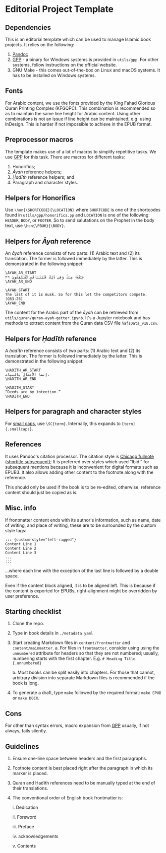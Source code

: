 
# Editorial Project Template

## Dependencies

This is an editorial template which can be used to manage Islamic book projects.
It relies on the following:

1. [Pandoc]
2. [GPP] - a binary for Windows systems is provided in `utils/gpp`. For other systems, follow instructions on the official website.
3. GNU Make - this comes out-of-the-box on Linux and macOS systems. It has to be installed on Windows systems.

## Fonts

For Arabic content, we use the fonts provided by the King Fahad Glorious Quran Printing Complex (KFGQPC).
This combination is recommended so as to maintain the same line height for Arabic content.
Using other combinations is not an issue if line height can be maintained, e.g. using InDesign.
This is harder if not impossible to achieve in the EPUB format.

## Preprocessor macros

The template makes use of a lot of macros to simplify repetitive tasks.
We use [GPP] for this task.
There are macros for different tasks:

1. Honorifics;
2. *Āyah* reference helpers;
3. *Ḥadīth* reference helpers; and
3. Paragraph and character styles.

## Helpers for Honorifics

Use `\hon{\SHORTCODE}{\LOCATION}` where `SHORTCODE` is one of the shortcodes found
in `utils/gpp/honorifics.pp` and `LOCATION` is one of the following: `HEADER`,
`BODY`, or `FOOTER`. So to send salutations on the Prophet in the body text, use
`\hon{\PBUH}{\BODY}`.

## Helpers for *Āyah* reference

An *āyah* reference consists of two parts: (1) Arabic text and (2) its translation.
The former is followed immediately by the latter.
This is demonstrated in the following snippet:

```
\AYAH_AR_START
خِتَٰمُهُۥ مِسۡكٞۚ وَفِي ذَٰلِكَ فَلۡيَتَنَافَسِ ٱلۡمُتَنَٰفِسُونَ ٢٦
\AYAH_AR_END

\AYAH_START
The last of it is musk. So for this let the competitors compete. (Q83:26)
\AYAH_END
```

The content for the Arabic part of the *āyah* can be retrieved from `utils/quran/quran-ayah-getter.ipynb`.
It's a Jupyter notebook and has methods to extract content from the Quran data CSV file `hafsData_v18.csv`.

## Helpers for *Ḥadīth* reference

A *ḥadīth* reference consists of two parts: (1) Arabic text and (2) its translation.
The former is followed immediately by the latter.
This is demonstrated in the following snippet:

```
\HADITH_AR_START
إنما الأعمال بالنيات.
\HADITH_AR_END

\HADITH_START
“Deeds are by intention.”
\HADITH_END
```

## Helpers for paragraph and character styles

For [small caps], use `\SC{term}`.
Internally, this expands to `[term]{.smallcaps}`.

## References

It uses Pandoc's citation processor.
The citation style is [Chicago fullnote (shortitle subsequent)];
It is preferred over styles which used “Ibid.” for subsequent mentions because it is inconvenient for digital formats such as EPUB3.
It also allows adding other content to the footnote along with the reference.

This should only be used if the book is to be re-edited, otherwise, reference
content should just be copied as is.

## Misc. info

If frontmatter content ends with its author's information, such as name, date of
writing, and place of writing, these are to be surrounded by the custom style
tags:

```
::: {custom-style="left-ragged"}
Content Line 1  
Content Line 2  
Content Line 3  
...
:::
```

...where each line with the exception of the last line is followed by a double space.

Even if the content block aligned, it is to be aligned left. This is because if
the content is exported for EPUBs, right-alignment might be overridden by user
preference.

## Starting checklist

1. Clone the repo.

2. Type in book details in `./metadata.yaml`

3. Start creating Markdown files in `content/frontmatter` and `content/mainmatter`.
   a.  For files in `frontmatter`, consider using using the `unnumbered` attribute for headers so that they are not numbered; usually, numbering starts with the first chapter. E.g. `# Heading Title {.unnumbered}`

   b.  Most books can be split easily into chapters. For those that cannot,
   arbitrary division into separate Markdown files is recommended if the book is long.

4. To generate a draft, type `make` followed by the required format: `make EPUB` or `make DOCX`.

## Cons

For other than syntax errors, macro expansion from [GPP] usually, if not always, fails silently.

[Pandoc]: https://pandoc.org/
[GPP]: https://files.nothingisreal.com/software/gpp/gpp.html
[Chicago fullnote (shortitle subsequent)]: https://www.zotero.org/styles/chicago-fullnote-bibliography-short-title-subsequent
[small caps]: https://en.wikipedia.org/wiki/Small_caps

## Guidelines

1. Ensure one-line space between headers and the first paragraphs.

2. Footnote content is best placed right after the paragraph in which its marker is placed.

3. Quran and Ḥadīth references need to be manually typed at the end of their translations.

4. The conventional order of English book frontmatter is:

      i. Dedication

     ii. Foreword

    iii. Preface

     iv. acknowledgements

      v. Contents